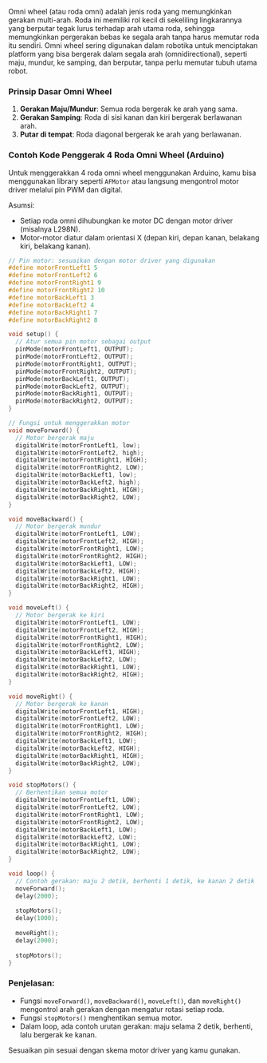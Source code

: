 Omni wheel (atau roda omni) adalah jenis roda yang memungkinkan gerakan multi-arah. Roda ini memiliki rol kecil di sekeliling lingkarannya yang berputar tegak lurus terhadap arah utama roda, sehingga memungkinkan pergerakan bebas ke segala arah tanpa harus memutar roda itu sendiri. Omni wheel sering digunakan dalam robotika untuk menciptakan platform yang bisa bergerak dalam segala arah (omnidirectional), seperti maju, mundur, ke samping, dan berputar, tanpa perlu memutar tubuh utama robot.

### Prinsip Dasar Omni Wheel

1. **Gerakan Maju/Mundur**: Semua roda bergerak ke arah yang sama.
2. **Gerakan Samping**: Roda di sisi kanan dan kiri bergerak berlawanan arah.
3. **Putar di tempat**: Roda diagonal bergerak ke arah yang berlawanan.

### Contoh Kode Penggerak 4 Roda Omni Wheel (Arduino)

Untuk menggerakkan 4 roda omni wheel menggunakan Arduino, kamu bisa menggunakan library seperti `AFMotor` atau langsung mengontrol motor driver melalui pin PWM dan digital.

Asumsi: 
- Setiap roda omni dihubungkan ke motor DC dengan motor driver (misalnya L298N).
- Motor-motor diatur dalam orientasi X (depan kiri, depan kanan, belakang kiri, belakang kanan).

```cpp
// Pin motor: sesuaikan dengan motor driver yang digunakan
#define motorFrontLeft1 5
#define motorFrontLeft2 6
#define motorFrontRight1 9
#define motorFrontRight2 10
#define motorBackLeft1 3
#define motorBackLeft2 4
#define motorBackRight1 7
#define motorBackRight2 8

void setup() {
  // Atur semua pin motor sebagai output
  pinMode(motorFrontLeft1, OUTPUT);
  pinMode(motorFrontLeft2, OUTPUT);
  pinMode(motorFrontRight1, OUTPUT);
  pinMode(motorFrontRight2, OUTPUT);
  pinMode(motorBackLeft1, OUTPUT);
  pinMode(motorBackLeft2, OUTPUT);
  pinMode(motorBackRight1, OUTPUT);
  pinMode(motorBackRight2, OUTPUT);
}

// Fungsi untuk menggerakkan motor
void moveForward() {
  // Motor bergerak maju
  digitalWrite(motorFrontLeft1, low);
  digitalWrite(motorFrontLeft2, high);
  digitalWrite(motorFrontRight1, HIGH);
  digitalWrite(motorFrontRight2, LOW);
  digitalWrite(motorBackLeft1, low);
  digitalWrite(motorBackLeft2, high);
  digitalWrite(motorBackRight1, HIGH);
  digitalWrite(motorBackRight2, LOW);
}

void moveBackward() {
  // Motor bergerak mundur
  digitalWrite(motorFrontLeft1, LOW);
  digitalWrite(motorFrontLeft2, HIGH);
  digitalWrite(motorFrontRight1, LOW);
  digitalWrite(motorFrontRight2, HIGH);
  digitalWrite(motorBackLeft1, LOW);
  digitalWrite(motorBackLeft2, HIGH);
  digitalWrite(motorBackRight1, LOW);
  digitalWrite(motorBackRight2, HIGH);
}

void moveLeft() {
  // Motor bergerak ke kiri
  digitalWrite(motorFrontLeft1, LOW);
  digitalWrite(motorFrontLeft2, HIGH);
  digitalWrite(motorFrontRight1, HIGH);
  digitalWrite(motorFrontRight2, LOW);
  digitalWrite(motorBackLeft1, HIGH);
  digitalWrite(motorBackLeft2, LOW);
  digitalWrite(motorBackRight1, LOW);
  digitalWrite(motorBackRight2, HIGH);
}

void moveRight() {
  // Motor bergerak ke kanan
  digitalWrite(motorFrontLeft1, HIGH);
  digitalWrite(motorFrontLeft2, LOW);
  digitalWrite(motorFrontRight1, LOW);
  digitalWrite(motorFrontRight2, HIGH);
  digitalWrite(motorBackLeft1, LOW);
  digitalWrite(motorBackLeft2, HIGH);
  digitalWrite(motorBackRight1, HIGH);
  digitalWrite(motorBackRight2, LOW);
}

void stopMotors() {
  // Berhentikan semua motor
  digitalWrite(motorFrontLeft1, LOW);
  digitalWrite(motorFrontLeft2, LOW);
  digitalWrite(motorFrontRight1, LOW);
  digitalWrite(motorFrontRight2, LOW);
  digitalWrite(motorBackLeft1, LOW);
  digitalWrite(motorBackLeft2, LOW);
  digitalWrite(motorBackRight1, LOW);
  digitalWrite(motorBackRight2, LOW);
}

void loop() {
  // Contoh gerakan: maju 2 detik, berhenti 1 detik, ke kanan 2 detik
  moveForward();
  delay(2000);
  
  stopMotors();
  delay(1000);
  
  moveRight();
  delay(2000);
  
  stopMotors();
}
```

### Penjelasan:
- Fungsi `moveForward()`, `moveBackward()`, `moveLeft()`, dan `moveRight()` mengontrol arah gerakan dengan mengatur rotasi setiap roda.
- Fungsi `stopMotors()` menghentikan semua motor.
- Dalam loop, ada contoh urutan gerakan: maju selama 2 detik, berhenti, lalu bergerak ke kanan.

Sesuaikan pin sesuai dengan skema motor driver yang kamu gunakan.
